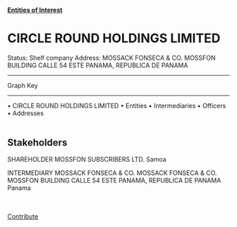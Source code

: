 #### [Entities of Interest](/list.html)
<link rel="stylesheet" type="text/css" href="../../assets/style.css">

<style>
body{background-image:url("http://eoi-graphs.s3-website-eu-west-1.amazonaws.com/CIRCLE_ROUND_HOLDINGS_LIMITED.png");background-repeat: no-repeat;background-size: contain;}
.markdown>p>span{background-color: white;}
</style>

# CIRCLE ROUND HOLDINGS LIMITED
<span>Status: Shelf company
Address: MOSSACK FONSECA & CO. MOSSFON BUILDING CALLE 54 ESTE PANAMA, REPUBLICA DE PANAMA
</span>

---



<div class="legend">
Graph Key
<hr>
<span class="focus">• CIRCLE ROUND HOLDINGS LIMITED</span>
<span class="entity">• Entities</span>
<span class="intermediary">• Intermediaries</span>
<span class="officer">• Officers</span>
<span class="address">• Addresses</span>
</div><br>


## Stakeholders
<span>SHAREHOLDER
MOSSFON SUBSCRIBERS LTD.
Samoa
</span>

<span>INTERMEDIARY
MOSSACK FONSECA & CO.
MOSSACK FONSECA & CO. MOSSFON BUILDING CALLE 54 ESTE PANAMA, REPUBLICA DE PANAMA
Panama
</span>


<br><br><a class="contribute_button" href="Readme.md">Contribute</a>